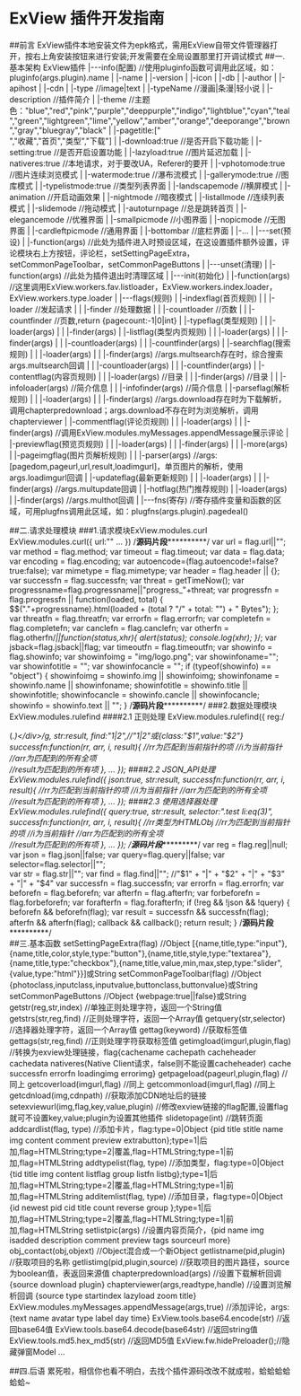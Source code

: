 # ExView 插件开发指南
##前言
ExView插件本地安装文件为epk格式，需用ExView自带文件管理器打开，按右上角安装按钮来进行安装;开发需要在全局设置那里打开调试模式
##一.基本架构
ExView插件
|---info(配置) //使用pluginfo函数可调用此区域，如：pluginfo(args.plugin).name
|        |-name
|        |-version
|        |-icon
|        |-db
|        |-author
|        |-apihost
|        |-cdn
|        |-type //image|text
|        |-typeName //漫画|条漫|轻小说
|        |-description //插件简介
|        |-theme //主题色："blue","red","pink","purple","deeppurple","indigo","lightblue","cyan","teal","green","lightgreen","lime","yellow","amber","orange","deeporange","brown","gray","bluegray","black"
|        |-pagetitle:["<br>","收藏","首页","类型","下载"]
|        |-download:true //是否开启下载功能
|        |-setting:true //是否开启设置功能
|        |-lazyload:true //图片延迟加载
|        |-nativeres:true //本地请求，对于要改UA，Referer的要开
|        |-vphotomode:true //图片连续浏览模式
|        |-watermode:true //瀑布流模式
|        |-gallerymode:true //图库模式
|        |-typelistmode:true //类型列表界面
|        |-landscapemode //横屏模式
|        |-animation //开启动画效果
|        |-nightmode //暗夜模式
|        |-listallmode //连续列表模式
|        |-slidemode //拖动模式
|        |-autoturnpage //总是跳转首页
|        |-elegancemode //优雅界面
|        |-smallpicmode //小图界面
|        |-nopicmode //无图界面
|        |-cardleftpicmode //通用界面
|        |-bottombar //底栏界面
|        |-...
|
|---set(预设)
|        |-function(args) //此处为插件进入时预设区域，在这设置插件额外设置，评论模块右上方按钮，评论栏，setSettingPageExtra，setCommonPageToolbar，setCommonPageButtons
|
|---unset(清理)
|        |-function(args) //此处为插件退出时清理区域
|
|---init(初始化)
|        |-function(args) //这里调用ExView.workers.fav.listloader，ExView.workers.index.loader，ExView.workers.type.loader
|
|---flags(规则)
|        |-indexflag(首页规则)
|        |    |-loader //发起请求
|        |    |-finder //处理数据
|        |    |-countloader //页数
|        |    |-countfinder //页数,return {pagecount:-1|0|int}
|        |-typeflag(类型规则)
|        |    |-loader(args)
|        |    |-finder(args)
|        |-listflag(类型内页规则)
|        |    |-loader(args)
|        |    |-finder(args)
|        |    |-countloader(args)
|        |    |-countfinder(args)
|        |-searchflag(搜索规则)
|        |    |-loader(args)
|        |    |-finder(args) //args.multsearch存在时，综合搜索args.multsearch回调
|        |    |-countloader(args)
|        |    |-countfinder(args)
|        |-contentflag(内容页规则)
|        |    |-loader(args) //目录
|        |    |-finder(args) //目录
|        |    |-infoloader(args) //简介信息
|        |    |-infofinder(args) //简介信息
|        |-parseflag(解析规则)
|        |    |-loader(args)
|        |    |-finder(args) //args.download存在时为下载解析，调用chapterpredownload；args.download不存在时为浏览解析，调用chapterviewer
|        |-commentflag(评论页规则)
|        |    |-loader(args)
|        |    |-finder(args) //调用ExView.modules.myMessages.appendMessage展示评论
|        |-previewflag(预览页规则)
|        |    |-loader(args)
|        |    |-finder(args)
|        |    |-more(args)
|        |-pageimgflag(图片页解析规则)
|        |    |-parser(args) //args:[pagedom,pageurl,url,result,loadimgurl]，单页图片的解析，使用args.loadimgurl回调
|        |-updateflag(最新更新规则)
|        |    |-loader(args)
|        |    |-finder(args) //args.multupdate回调
|        |-hotflag(热门推荐规则)
|             |-loader(args)
|             |-finder(args) //args.multhot回调
|
|---fns(寄存) //寄存插件变量和函数的区域，可用plugfns调用此区域，如：plugfns(args.plugin).pagedeal()

##二.请求处理模块
###1.请求模块ExView.modules.curl
ExView.modules.curl({
	url:""
	...
})
/******************************源码片段****************************************/
	var url = flag.url||"";
	var method = flag.method;
	var timeout = flag.timeout;
	var data = flag.data;
	var encoding = flag.encoding;
	var autoencode=(flag.autoencode!=false?true:false);
	var mimetype = flag.mimetype;
	var header = flag.header || {};
	var successfn = flag.successfn;
	var threat = getTimeNow();
	var progressname=flag.progressname||"progress_"+threat;
	var progressfn = flag.progressfn ||
	function(loaded, total) {
		$$("."+progressname).html(loaded + (total ? "/" + total: "") + " Bytes");
	};
	var threatfn = flag.threatfn;
	var errorfn = flag.errorfn;
	var completefn = flag.completefn;
	var canclefn = flag.canclefn;
	var otherfn = flag.otherfn/*||function(status,xhr){
		alert(status);
		console.log(xhr);
	}*/;
	var jsback=flag.jsback||flag;
	var timeoutfn = flag.timeoutfn;
	var showinfo = flag.showinfo;
	var showinfoimg = "img/logo.png";
	var showinfoname="";
	var showinfotitle = "";
	var showinfocancle = "";
	if (typeof(showinfo) == "object") {
		showinfoimg = showinfo.img || showinfoimg;
		showinfoname = showinfo.name || showinfoname;
		showinfotitle = showinfo.title || showinfotitle;
		showinfocancle = showinfo.cancle || showinfocancle;
		showinfo = showinfo.text || "";
	}
/******************************源码片段****************************************/
###2.数据处理模块ExView.modules.rulefind
####2.1 正则处理
	ExView.modules.rulefind({
		reg:/<div class="(.*)">(.*)<\/div>/g,
		str:result,
		find:"$1|$2",//"$1|$2"或{class:"$1",value:"$2"}
		successfn:function(rr, arr, i, result){
			//rr为匹配到当前指针的项
			//i为当前指针
			//arr为匹配到的所有全项		
			//result为匹配到的所有项
		},
		...
	});
####2.2 JSON_API处理
	ExView.modules.rulefind({
		json:true,
		str:result,
		successfn:function(rr, arr, i, result){
			//rr为匹配到当前指针的项
			//i为当前指针
			//arr为匹配到的所有全项		
			//result为匹配到的所有项
		},
		...
	});
####2.3 使用选择器处理
	ExView.modules.rulefind({
		query:true,
		str:result,
		selector:".test li:eq(3)",
		successfn:function(rr, arr, i, result){
			//rr类型为HTMLObj
			//rr为匹配到当前指针的项
			//i为当前指针
			//arr为匹配到的所有全项		
			//result为匹配到的所有项
		},
		...
	});
/******************************源码片段****************************************/
		var reg = flag.reg||null;
		var json = flag.json||false;
		var query=flag.query||false;
		var selector=flag.selector||"";		
		var str = flag.str||"";
		var find = flag.find||""; //"$1" + "|" + "$2" + "|" + "$3" + "|" + "$4"
		var successfn = flag.successfn;
		var errorfn = flag.errorfn;
		var beforefn = flag.beforefn;
		var afterfn = flag.afterfn;
		var forbeforefn = flag.forbeforefn;
		var forafterfn = flag.forafterfn;
		if (!reg && !json && !query) {
			beforefn && beforefn(flag);
			var result = successfn && successfn(flag);
			afterfn && afterfn(flag);
			callback && callback();
			return result;
		}
/******************************源码片段****************************************/		
##三.基本函数
setSettingPageExtra(flag) //Object [{name,title,type:"input"},{name,title,color,style,type:"button"},{name,title,style,type:"textarea"},{name,title,type:"checkbox"},{name,title,value,min,max,step,type:"slider",{value,type:"html"}}]或String
setCommonPageToolbar(flag) //Object {photoclass,inputclass,inputvalue,buttonclass,buttonvalue}或String
setCommonPageButtons //Object {webpage:true||false}或String
getstr(reg,str,index) //单独正则处理字符，返回一个String值
getstrs(str,reg,find) //正则处理字符，返回一个Array值
getquery(str,selector) //选择器处理字符，返回一个Array值
gettag(keyword) //获取标签值
gettags(str,reg,find) //正则处理字符获取标签值
getimgload(imgurl,plugin,flag) //转换为exview处理链接，flag{cachename cachepath cacheheader cachedata nativeres(Native Client请求，false则不能设置cacheheader) cache successfn errorfn loadingimg errorimg}
getpageload(pageurl,plugin,flag) //同上
getcoverload(imgurl,flag) //同上
getcommonload(imgurl,flag) //同上
getcdnload(img,cdnpath) //获取添加CDN地址后的链接
setexviewurl(img,flag,key,value,plugin) //修改exview链接的flag配置,设置flag就可不设置key,value;plugin为设置其他插件
slidetopage(int) //跳转页面
addcardlist(flag, type) //添加卡片，flag:type=0|Object {pid title stitle name img content comment preview extrabutton};type=1|后加,flag=HTMLString;type=2|覆盖,flag=HTMLString;type=1|前加,flag=HTMLString
addtypelist(flag, type) //添加类型，flag:type=0|Object {tid title img content listflag group listfn listbg};type=1|后加,flag=HTMLString;type=2|覆盖,flag=HTMLString;type=1|前加,flag=HTMLString
additemlist(flag, type) //添加目录，flag:type=0|Object {id newest pid cid title count reverse group };type=1|后加,flag=HTMLString;type=2|覆盖,flag=HTMLString;type=1|前加,flag=HTMLString
setlistpic(args) //设置内容页简介，{pid name img isadded description comment preview tags sourceurl more}
obj_contact(obj,objext) //Object混合成一个新Object
getlistname(pid,plugin) //获取项目的名称
getlistimg(pid,plugin,source) //获取项目的图片路径，source为boolean值，表返回来源值
chapterpredownload(args) //设置下载解析回调 {source download plugin}
chapterviewer(args,readtype,handle) //设置浏览解析回调 {source type startindex lazyload zoom title}
ExView.modules.myMessages.appendMessage(args,true) //添加评论，args:{text name avatar type label day time}
ExView.tools.base64.encode(str) //返回base64值
ExView.tools.base64.decode(base64str) //返回string值
ExView.tools.md5.hex_md5(str) //返回MD5值
ExView.fw.hidePreloader();//隐藏弹窗Model
...

##四.后语
累死啦，相信你也看不明白，去找个插件源码改改不就成啦，蛤蛤蛤蛤蛤蛤~
